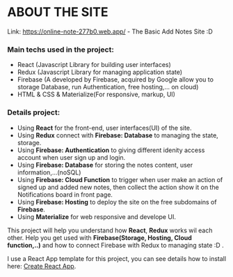 # ABOUT THE SITE
Link: https://online-note-277b0.web.app/ - The Basic Add Notes Site :D

### Main techs used in the project:
* React (Javascript Library for building user interfaces)
* Redux (Javascript Library for managing application state)
* Firebase (A developed by Firebase, acquired by Google allow you to storage Database, run Authentication, free hosting,... on cloud)
* HTML & CSS & Materialize(For responsive, markup, UI)
### Details project:
* Using __React__ for the front-end, user interfaces(UI) of the site.
* Using __Redux__ connect with __Firebase: Database__ to managing the state, storage.
* Using __Firebase: Authentication__ to giving different idenity access account when user sign up and login.
* Using __Firebase: Database__ for storing the notes content, user information,...(noSQL)
* Using __Firebase: Cloud Function__ to trigger when user make an action of signed up and added new notes, then collect the action show it on the Notifications board in front page.
* Using __Firebase: Hosting__ to deploy the site on the free subdomains of __Firebase__.
* Using __Materialize__ for web responsive and develope UI.

This project will help you understand how __React__, __Redux__ works wil each other. Help you get used with __Firebase(Storage, Hosting, Cloud function,..)__ and how to connect Firebase with Redux to managing state :D .

I use a React App template for this project, you can see details how to install here:
[Create React App](https://github.com/facebook/create-react-app).











